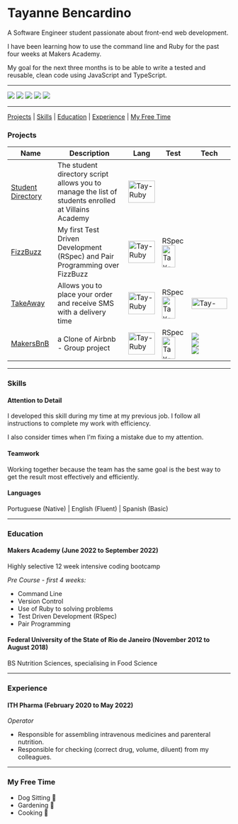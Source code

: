# Tayanne Bencardino

A Software Engineer student passionate about front-end web development. 

I have been learning how to use the command line and Ruby for the past four weeks at Makers Academy. 

My goal for the next three months is to be able to write a tested and reusable, clean code using JavaScript and TypeScript.
****

<div>
  <a href="https://medium.com/@tayannebencardino" target="_blank"><img src="https://img.shields.io/badge/Medium-12100E?style=for-the-badge&logo=medium&logoColor=white" target="_blank"></a>
 	<a href="https://www.linkedin.com/in/tayannebencardino/" target="_blank"><img src="https://img.shields.io/badge/LinkedIn-0077B5?style=for-the-badge&logo=linkedin&logoColor=white" target="_blank"></a>
  <a href="https://www.codewars.com/users/taybenca" target="_blank"><img src="https://img.shields.io/badge/Codewars-B1361E?style=for-the-badge&logo=Codewars&logoColor=white" target="_blank"></a>
 	<a href="https://github.com/taybenca" target="_blank"><img src="https://img.shields.io/badge/GitHub-100000?style=for-the-badge&logo=github&logoColor=white"></a>
  <a href="https://exercism.org/profiles/taybenca" targer="_blank"><img src="https://img.shields.io/badge/Exercism-009CAB?style=for-the-badge&logo=exercism&logoColor=white">
</div>

***

[Projects](#projects) | [Skills](#skills) | [Education](#education) | [Experience](#experience) | [My Free Time](#my_free_time)


### <a name="projects">Projects</a>
Name | Description | Lang | Test | Tech
--- | --- | --- | --- | ---
[Student Directory][1] | The student directory script allows you to manage the list of students enrolled at Villains Academy| <img align="center" alt="Tay-Ruby" height="50" width="60" src="https://cdn.jsdelivr.net/gh/devicons/devicon/icons/ruby/ruby-plain-wordmark.svg"/>
[FizzBuzz][2] | My first Test Driven Development (RSpec) and Pair Programming over FizzBuzz| <img align="center" alt="Tay-Ruby" height="50" width="60" src="https://cdn.jsdelivr.net/gh/devicons/devicon/icons/ruby/ruby-plain-wordmark.svg"/> | RSpec<img align="center" alt="Tay-Rspec" height="50" width="30" src="https://cdn.jsdelivr.net/gh/devicons/devicon/icons/rspec/rspec-original.svg" />
[TakeAway][3] | Allows you to place your order and receive SMS with a delivery time | <img align="center" alt="Tay-Ruby" height="50" width="60" src="https://cdn.jsdelivr.net/gh/devicons/devicon/icons/ruby/ruby-plain-wordmark.svg"/> | RSpec<img align="center" alt="Tay-Rspec" height="50" width="30" src="https://cdn.jsdelivr.net/gh/devicons/devicon/icons/rspec/rspec-original.svg" /> | <img align="center" alt="Tay-Twilio" height="25" width="80" src="https://img.shields.io/badge/Twilio-F22F46?style=for-the-badge&logo=Twilio&logoColor=white">
[MakersBnB][4] | a Clone of Airbnb - Group project |  <img align="center" alt="Tay-Ruby" height="50" width="60" src="https://cdn.jsdelivr.net/gh/devicons/devicon/icons/ruby/ruby-plain-wordmark.svg"/> | RSpec<img align="center" alt="Tay-Rspec" height="50" width="30" src="https://cdn.jsdelivr.net/gh/devicons/devicon/icons/rspec/rspec-original.svg" /> | <img src="https://img.shields.io/badge/Heroku-430098?style=for-the-badge&logo=heroku&logoColor=white"><br> <img src="https://img.shields.io/badge/HTML5-E34F26?style=for-the-badge&logo=html5&logoColor=white"> <br><img src="https://img.shields.io/badge/CSS-239120?&style=for-the-badge&logo=css3&logoColor=white">

***

### <a name="skills">Skills</a>
#### Attention to Detail

I developed this skill during my time at my previous job. I follow all instructions to complete my work with efficiency.

I also consider times when I'm fixing a mistake due to my attention.

#### Teamwork
Working together because the team has the same goal is the best way to get the result most effectively and efficiently.

#### Languages
Portuguese (Native) | English (Fluent) | Spanish (Basic)
***

### <a name="education">Education</a>

#### Makers Academy (June 2022 to September 2022)
Highly selective 12 week intensive coding bootcamp

*Pre Course - first 4 weeks:*
- Command Line
- Version Control
- Use of Ruby to solving problems
- Test Driven Development (RSpec)
- Pair Programming

#### Federal University of the State of Rio de Janeiro (November 2012 to August 2018)
BS Nutrition Sciences, specialising in Food Science

***

### <a name="experience">Experience</a>

#### ITH Pharma (February 2020 to May 2022)
*Operator*

- Responsible for assembling intravenous medicines and parenteral nutrition.
- Responsible for checking (correct drug, volume, diluent) from my colleagues.


***

### <a name="my_free_time">My Free Time</a>

- Dog Sitting 🐶
- Gardening 🌱
- Cooking 🥣

[1]: https://github.com/taybenca/student-directory
[2]: https://github.com/taybenca/fizzbuzz
[3]: https://github.com/taybenca/takeaway
[4]: https://github.com/meddydev/Airbnb-Clone
